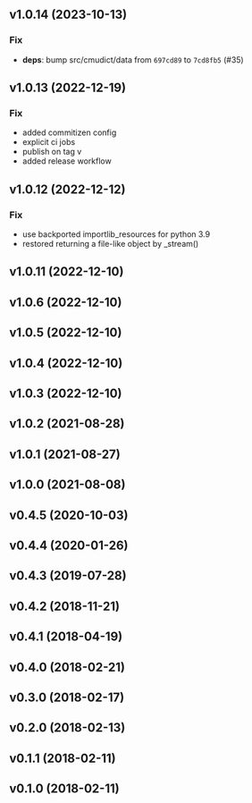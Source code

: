 ## v1.0.14 (2023-10-13)

### Fix

- **deps**: bump src/cmudict/data from `697cd89` to `7cd8fb5` (#35)

## v1.0.13 (2022-12-19)

### Fix

- added commitizen config
- explicit ci jobs
- publish on tag v
- added release workflow

## v1.0.12 (2022-12-12)

### Fix

- use backported importlib_resources for python 3.9
- restored returning a file-like object by _stream()

## v1.0.11 (2022-12-10)

## v1.0.6 (2022-12-10)

## v1.0.5 (2022-12-10)

## v1.0.4 (2022-12-10)

## v1.0.3 (2022-12-10)

## v1.0.2 (2021-08-28)

## v1.0.1 (2021-08-27)

## v1.0.0 (2021-08-08)

## v0.4.5 (2020-10-03)

## v0.4.4 (2020-01-26)

## v0.4.3 (2019-07-28)

## v0.4.2 (2018-11-21)

## v0.4.1 (2018-04-19)

## v0.4.0 (2018-02-21)

## v0.3.0 (2018-02-17)

## v0.2.0 (2018-02-13)

## v0.1.1 (2018-02-11)

## v0.1.0 (2018-02-11)
